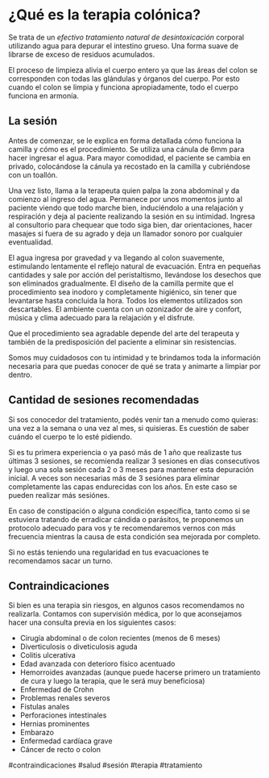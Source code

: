 # ¿Qué es la terapia colónica?

Se trata de un _efectivo tratamiento natural de desintoxicación_ corporal utilizando agua para depurar el intestino grueso. Una forma suave de librarse de exceso de residuos acumulados.

El proceso de limpieza alivia el cuerpo entero ya que las áreas del colon se corresponden con todas las glándulas y órganos del cuerpo. Por esto cuando el colon se limpia y funciona apropiadamente, todo el cuerpo funciona en armonía.

## La sesión

Antes de comenzar, se le explica en forma detallada cómo funciona la camilla y cómo es el procedimiento. Se utiliza una cánula de 6mm para hacer ingresar el agua. Para mayor comodidad, el paciente se cambia en privado, colocándose la cánula ya recostado en la camilla y cubriéndose con un toallón.

Una vez listo, llama a la terapeuta quien palpa la zona abdominal y da comienzo al ingreso del agua. Permanece por unos momentos junto al paciente viendo que todo marche bien, induciéndolo a una relajación y respiración y deja al paciente realizando la sesión en su intimidad. Ingresa al consultorio para chequear que todo siga bien, dar orientaciones, hacer masajes si fuera de su agrado y deja un llamador sonoro por cualquier eventualidad.

El agua ingresa por gravedad y va llegando al colon suavemente, estimulando lentamente el reflejo natural de evacuación. Entra en pequeñas cantidades y sale por acción del peristaltismo, llevándose los desechos que son eliminados gradualmente. El diseño de la camilla permite que el procedimiento sea inodoro y completamente higiénico, sin tener que levantarse hasta concluida la hora. Todos los elementos utilizados son descartables. El ambiente cuenta con un ozonizador de aire y confort, música y clima adecuado para la relajación y el disfrute.

Que el procedimiento sea agradable depende del arte del terapeuta y también de la predisposición del paciente a eliminar sin resistencias.

Somos muy cuidadosos con tu intimidad y te brindamos toda la información necesaria para que puedas conocer de qué se trata y animarte a limpiar por dentro.

## Cantidad de sesiones recomendadas

Si sos conocedor del tratamiento, podés venir tan a menudo como quieras: una vez a la semana o una vez al mes, si quisieras. Es cuestión de saber cuándo el cuerpo te lo esté pidiendo.

Si es tu primera experiencia o ya pasó más de 1 año que realizaste tus últimas 3 sesiones, se recomienda realizar 3 sesiones en días consecutivos y luego una sola sesión cada 2 o 3 meses para mantener esta depuración inicial. A veces son necesarias más de 3 sesiónes para eliminar completamente las capas endurecidas con los años. En este caso se pueden realizar más sesiónes.

En caso de constipación o alguna condición específica, tanto como si se estuviera tratando de erradicar cándida o parásitos, te proponemos un protocolo adecuado para vos y te recomendaremos vernos con más frecuencia mientras la causa de esta condición sea mejorada por completo.

Si no estás teniendo una regularidad en tus evacuaciones te recomendamos sacar un turno.

## Contraindicaciones

Si bien es una terapia sin riesgos, en algunos casos recomendamos no realizarla. Contamos con supervisión médica, por lo que aconsejamos hacer una consulta previa en los siguientes casos:

- Cirugía abdominal o de colon recientes (menos de 6 meses)
- Diverticulosis o diveticulosis aguda
- Colitis ulcerativa
- Edad avanzada con deterioro físico acentuado
- Hemorroides avanzadas (aunque puede hacerse primero un tratamiento de cura y luego la terapia, que le será muy beneficiosa)
- Enfermedad de Crohn
- Problemas renales severos
- Fístulas anales
- Perforaciones intestinales
- Hernias prominentes
- Embarazo
- Enfermedad cardíaca grave
- Cáncer de recto o colon

#contraindicaciones #salud #sesión #terapia #tratamiento
